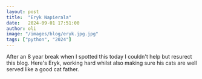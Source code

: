 ```yaml
---
layout: post
title:  "Eryk Napierala"
date:   2024-09-01 17:51:00
author: oli
image: "/images/blog/eryk.jpg.jpg"
tags: ["python", "2024"]
---
```

After an 8 year break when I spotted this today I couldn't help but resurect this blog.  Here's Eryk, working hard whilst also making sure his cats are well served like a good cat father.